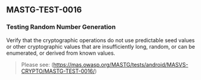 ##  MASTG-TEST-0016

### Testing Random Number Generation

Verify that the cryptographic operations do not use predictable seed values or other cryptographic values that are insufficiently long, random, or can be enumerated, or derived from known values.

> Please see: (https://mas.owasp.org/MASTG/tests/android/MASVS-CRYPTO/MASTG-TEST-0016/)